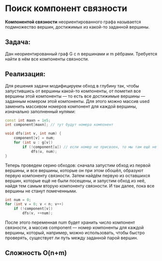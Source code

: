 # Поиск компонент связности

**Компонентой связности** неориентированного графа называется подмножество вершин, достижимых из какой-то заданной вершины.

## Задача: 
Дан неориентированный граф G с n вершинами и m рёбрами. Требуется найти в нём все компоненты связности.

## Реализация:
Для решения задачи модифицируем обход в глубину так, чтобы запустившись от вершины какой-то компоненты, от пометил все вершины этой компоненты — то есть все достижимые вершины — заданным номером этой компоненты. Для этого можно массив used заменить массивом номеров компонент для каждой вершины, изначально заполненный нулями:

```cpp
const int maxn = 1e5;
int component[maxn]; // тут будут номера компонент

void dfs(int v, int num) {
    component[v] = num;
    for (int u : g[v])
        if (!component[u]) // если номер не присвоен, то мы там ещё не были
            dfs(u, num);
}
```

Теперь проведем серию обходов: сначала запустим обход из первой вершины, и все вершины, которые он при этом обошёл, образуют первую компоненту связности. Затем найдём первую из оставшихся вершин, которые ещё не были посещены, и запустим обход из неё, найдя тем самым вторую компоненту связности. И так далее, пока все вершины не станут помеченными.

```cpp
int num = 0;
for (int v = 0; v < n; v++)
    if (!component[v])
        dfs(v, ++num);
```

После этого переменная num будет хранить число компонент связности, а массив component — номер компоненты для каждой вершины, который, например, можно использовать, чтобы быстро проверять, существует ли путь между заданной парой вершин.

## Сложность O(n+m)
